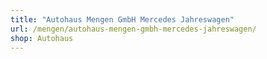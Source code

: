 ```yaml
---
title: "Autohaus Mengen GmbH Mercedes Jahreswagen"
url: /mengen/autohaus-mengen-gmbh-mercedes-jahreswagen/
shop: Autohaus
---
```

